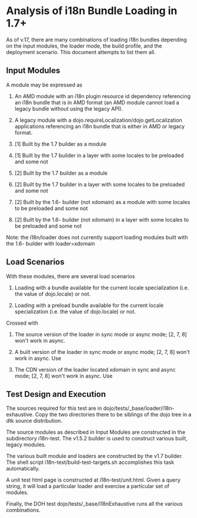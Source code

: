 Analysis of i18n Bundle Loading in 1.7+
=======================================

As of v.17, there are many combinations of loading i18n bundles depending on the input modules, the loader mode, the
build profile, and the deployment scenario. This document attempts to list them all.

Input Modules
-------------

A module may be expressed as

  1. An AMD module with an i18n plugin resource id dependency referencing an i18n bundle that is in AMD format (an AMD
  module cannot load a legacy bundle without using the legacy API).
	  
  2. A legacy module with a dojo.requireLocalization/dojo.getLocalization applications referencing an i18n bundle that
  is either in AMD or legacy format.
	  
  3. [1] Built by the 1.7 builder as a module
  
  4. [1] Built by the 1.7 builder in a layer with some locales to be preloaded and some not
  
  5. [2] Built by the 1.7 builder as a module
  
  6. [2] Built by the 1.7 builder in a layer with some locales to be preloaded and some not
  
  7. [2] Built by the 1.6- builder (not xdomain) as a module with some locales to be preloaded and some not
  
  8. [2] Built by the 1.6- builder (not xdomain) in a layer with some locales to be preloaded and some not
  
Note: the i18n/loader does not currently support loading modules built with the 1.6- builder with loader=xdomain

Load Scenarios
--------------

With these modules, there are several load scenarios

  1. Loading with a bundle available for the current locale specialization (i.e. the value of dojo.locale) or not.

  2. Loading with a preload bundle available for the current locale specialization (i.e. the value of dojo.locale) or not.
  
Crossed with

  1. The source version of the loader in sync mode or async mode; [2, 7, 8] won't work in async.
  
  2. A built version of the loader in sync mode or async mode; [2, 7, 8] won't work in async. Use
    
  3. The CDN version of the loader located xdomain in sync and async mode;  [2, 7, 8] won't work in async. Use

Test Design and Execution
-------------------------

The sources required for this test are in dojo/tests/_base/loader/i18n-exhaustive. Copy the two directories there to be
siblings of the dojo tree in a dtk source distribution.

The source modules as described in Input Modules are constructed in the subdirectory i18n-test. The v1.5.2 builder is
used to construct various built, legacy modules.

The various built module and loaders are constructed by the v1.7 builder. The shell script
i18n-test/build-test-targets.sh accomplishes this task automatically.

A unit test html page is constructed at i18n-test/unit.html. Given a query string, it will load a particular loader and
exercise a particular set of modules.

Finally, the DOH test dojo/tests/_base/i18nExhaustive runs all the various combinations.

